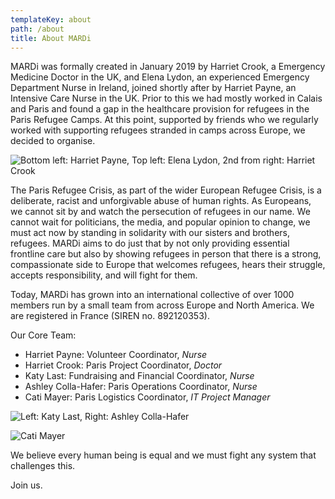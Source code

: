 ```yaml
---
templateKey: about
path: /about
title: About MARDi
---
```

MARDi was formally created in January 2019 by Harriet Crook, a Emergency Medicine Doctor in the UK, and Elena Lydon, an experienced Emergency Department Nurse in Ireland, joined shortly after by Harriet Payne, an Intensive Care Nurse in the UK. Prior to this we had mostly worked in Calais and Paris and found a gap in the healthcare provision for refugees in the Paris Refugee Camps. At this point, supported by friends who we regularly worked with supporting refugees stranded in camps across Europe, we decided to organise.

![](/img/87483306_10220593619447131_9190543256759304192_n.jpg "Bottom left: Harriet Payne, Top left: Elena Lydon, 2nd from right: Harriet Crook")

The Paris Refugee Crisis, as part of the wider European Refugee Crisis, is a deliberate, racist and unforgivable abuse of human rights. As Europeans, we cannot sit by and watch the persecution of refugees in our name. We cannot wait for politicians, the media, and popular opinion to change, we must act now by standing in solidarity with our sisters and brothers, refugees. MARDi aims to do just that by not only providing essential frontline care but also by showing refugees in person that there is a strong, compassionate side to Europe that welcomes refugees, hears their struggle, accepts responsibility, and will fight for them.

Today, MARDi has grown into an international collective of over 1000 members run by a small team from across Europe and North America. We are registered in France (SIREN no. 892120353).

Our Core Team:

* Harriet Payne: Volunteer Coordinator, *Nurse*
* Harriet Crook: Paris Project Coordinator, *Doctor*
* Katy Last: Fundraising and Financial Coordinator, *Nurse*
* Ashley Colla-Hafer: Paris Operations Coordinator, *Nurse*
* Cati Mayer: Paris Logistics Coordinator, *IT Project Manager*

![](/img/kash.jpg "Left: Katy Last, Right: Ashley Colla-Hafer")

![](/img/cati-mayer.jpg "Cati Mayer")

We believe every human being is equal and we must fight any system that challenges this.

Join us.